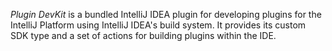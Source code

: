 [//]: # (title: Creating a Custom UI Theme)

<!-- Copyright 2000-2022 JetBrains s.r.o. and contributors. Use of this source code is governed by the Apache 2.0 license. -->

[//]: # (TODO)

_Plugin DevKit_ is a bundled IntelliJ IDEA plugin for developing plugins for the IntelliJ Platform using IntelliJ IDEA's build system.
It provides its custom SDK type and a set of actions for building plugins within the IDE.
